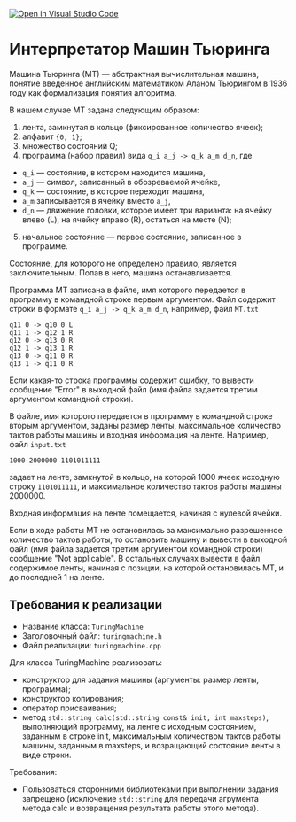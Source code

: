 [![Open in Visual Studio Code](https://classroom.github.com/assets/open-in-vscode-c66648af7eb3fe8bc4f294546bfd86ef473780cde1dea487d3c4ff354943c9ae.svg)](https://classroom.github.com/online_ide?assignment_repo_id=7682439&assignment_repo_type=AssignmentRepo)
# Интерпретатор Машин Тьюринга
Машина Тьюринга (МТ) — абстрактная вычислительная машина, понятие введенное английским математиком Аланом Тьюрингом в 1936 году как формализация понятия алгоритма. 

В нашем случае МТ задана следующим образом:

1. лента, замкнутая в кольцо (фиксированное количество ячеек);
2. алфавит `{0, 1}`;
3. множество состояний Q;
4. программа (набор правил) вида `q_i a_j -> q_k a_m d_n`, где 
* `q_i` — состояние, в котором находится машина, 
* `a_j` — символ, записанный в обозреваемой ячейке, 
* `q_k` — состояние, в которое переходит машина,
* `a_m` записывается в ячейку вместо `a_j`,
* `d_n` — движение головки, которое имеет три варианта: на ячейку влево (L), на ячейку вправо (R), остаться на месте (N);
5. начальное состояние — первое состояние, записанное в программе.

Состояние, для которого не определено правило, является заключительным. Попав в него, машина останавливается.

Программа МТ записана в файле, имя которого передается в программу в командной строке первым аргументом. Файл содержит строки в формате `q_i a_j -> q_k a_m d_n`, например, файл `MT.txt`
```
q11 0 -> q10 0 L 
q11 1 -> q12 1 R 
q12 0 -> q13 0 R 
q12 1 -> q13 1 R 
q13 0 -> q11 0 R 
q13 1 -> q11 0 R 
```
Если какая-то строка программы содержит ошибку, то вывести сообщение "Error" в выходной файл (имя файла задается третим аргументом командной строки).

В файле, имя которого передается в программу в командной строке вторым аргументом, заданы размер ленты, максимальное количество тактов работы машины и входная информация на ленте. 
Например, файл `input.txt` 
```
1000 2000000 1101011111
```
задает на ленте, замкнутой в кольцо, на которой 1000 ячеек исходную строку `1101011111`, и максимальное количество тактов работы машины 2000000.

Входная информация на ленте помещается, начиная с нулевой ячейки.

Если в ходе работы МТ не остановилась за максимально разрешенное количество тактов работы, то остановить машину и вывести в выходной файл (имя файла задается третим аргументом командной строки) сообщение "Not applicable".
В остальных случаях вывести в файл содержимое ленты, начиная с позиции, на которой остановилась МТ, и до последней 1 на ленте.

## Требования к реализации

* Название класса: `TuringMachine`
* Заголовочный файл: `turingmachine.h`
* Файл реализации: `turingmachine.cpp`

Для класса TuringMachine реализовать:
* конструктор для задания машины (аргументы: размер ленты, программа);
* конструктор копирования;
* оператор присваивания;
* метод `std::string calc(std::string const& init, int maxsteps)`, выполняющий программу, на ленте с исходным состоянием, заданным в строке init, максимальным количеством тактов работы машины, заданным в maxsteps, и возращающий состояние ленты в виде строки. 

Требования:
* Пользоваться сторонними библиотеками при выполнении задания запрещено (исключение `std::string` для передачи агрумента метода calc и возвращения результата работы этого метода).

